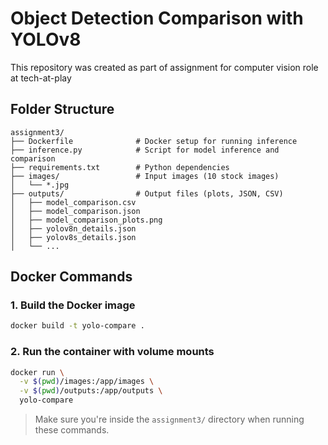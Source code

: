 # Object Detection Comparison with YOLOv8

This repository was created as part of assignment for computer vision role at tech-at-play



## Folder Structure

```plaintext
assignment3/
├── Dockerfile              # Docker setup for running inference
├── inference.py            # Script for model inference and comparison
├── requirements.txt        # Python dependencies
├── images/                 # Input images (10 stock images)
│   └── *.jpg
├── outputs/                # Output files (plots, JSON, CSV)
│   ├── model_comparison.csv
│   ├── model_comparison.json
│   ├── model_comparison_plots.png
│   ├── yolov8n_details.json
│   ├── yolov8s_details.json
│   └── ...
```

## Docker Commands

### 1. Build the Docker image

```bash
docker build -t yolo-compare .
```

### 2. Run the container with volume mounts

```bash
docker run \
  -v $(pwd)/images:/app/images \
  -v $(pwd)/outputs:/app/outputs \
  yolo-compare
```

> Make sure you're inside the `assignment3/` directory when running these commands.
